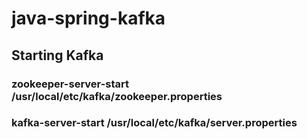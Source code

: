 # java-spring-kafka


## Starting Kafka

### zookeeper-server-start /usr/local/etc/kafka/zookeeper.properties

### kafka-server-start /usr/local/etc/kafka/server.properties

